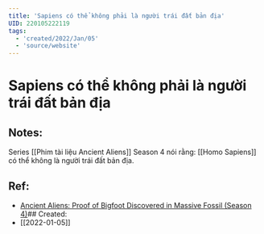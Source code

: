 ```yaml
---
title: 'Sapiens có thể không phải là người trái đất bản địa'
UID: 220105222119
tags:
  - 'created/2022/Jan/05'
  - 'source/website'
---
```

# Sapiens có thể không phải là người trái đất bản địa

## Notes:
Series [[Phim tài liệu Ancient Aliens]] Season 4 nói rằng: [[Homo Sapiens]] có thể không là người trái đất bản địa. 

## Ref:
- [Ancient Aliens: Proof of Bigfoot Discovered in Massive Fossil (Season 4)](https://youtu.be/ZjSkA5zMX6o)## Created:
- [[2022-01-05]]
